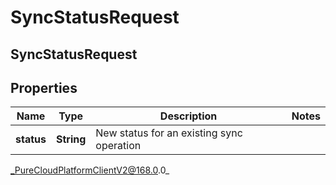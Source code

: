 # SyncStatusRequest

## SyncStatusRequest

## Properties

|Name | Type | Description | Notes|
|------------ | ------------- | ------------- | -------------|
| **status** | **String** | New status for an existing sync operation | |



_PureCloudPlatformClientV2@168.0.0_
